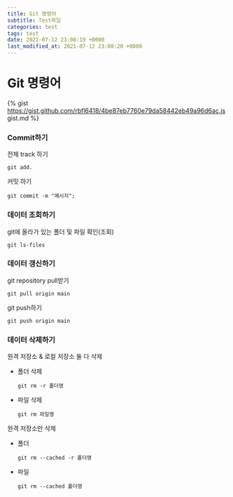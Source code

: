 ```yaml
---
title: Git 명령어
subtitle: Test파일
categories: test
tags: test
date: 2021-07-12 23:08:19 +0000
last_modified_at: 2021-07-12 23:08:20 +0000
---
```

# Git 명령어

{% gist https://gist.github.com/rbfl6418/4be87eb7760e79da58442eb49a96d6ac.js gist.md %}


### Commit하기

전체 track 하기

`git add.`

커밋 하기 

`git commit -m "메시지";`

### 데이터 조회하기

git에 올라가 있는 폴더 및 파일 확인(조회)

`git ls-files`

### 데이터 갱신하기

git repository pull받기

`git pull origin main`

git push하기

`git push origin main`

### 데이터 삭제하기

원격 저장소 & 로컬 저장소  둘 다 삭제

- 폴더 삭제

    `git rm -r 폴더명`

- 파일 삭제

    `git rm 파일명`

원격 저장소만 삭제

- 폴더

    `git rm --cached -r 폴더명`

- 파일

    `git rm --cached 폴더명`

[](https://mungto.tistory.com/187)
